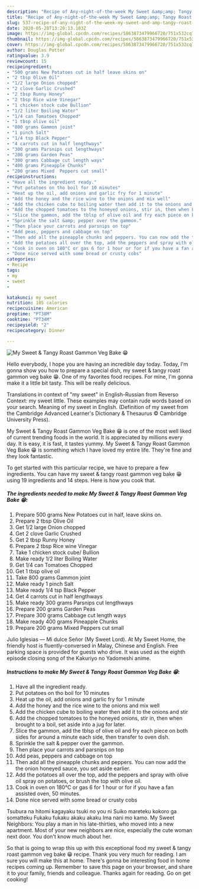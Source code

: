 ```yaml
---
description: "Recipe of Any-night-of-the-week My Sweet &amp;amp; Tangy Roast Gammon Veg Bake  😁"
title: "Recipe of Any-night-of-the-week My Sweet &amp;amp; Tangy Roast Gammon Veg Bake  😁"
slug: 537-recipe-of-any-night-of-the-week-my-sweet-and-amp-tangy-roast-gammon-veg-bake
date: 2020-05-28T13:20:13.103Z
image: https://img-global.cpcdn.com/recipes/5863873479966720/751x532cq70/my-sweet-tangy-roast-gammon-veg-bake-😁-recipe-main-photo.jpg
thumbnail: https://img-global.cpcdn.com/recipes/5863873479966720/751x532cq70/my-sweet-tangy-roast-gammon-veg-bake-😁-recipe-main-photo.jpg
cover: https://img-global.cpcdn.com/recipes/5863873479966720/751x532cq70/my-sweet-tangy-roast-gammon-veg-bake-😁-recipe-main-photo.jpg
author: Douglas Potter
ratingvalue: 3.9
reviewcount: 15
recipeingredient:
- "500 grams New Potatoes cut in half leave skins on"
- "2 tbsp Olive Oil"
- "1/2 large Onion chopped"
- "2 clove Garlic Crushed"
- "2 tbsp Runny Honey"
- "2 tbsp Rice wine Vinegar"
- "1 chicken stock cube Bullion"
- "1/2 liter Boiling Water"
- "1/4 can Tomatoes Chopped"
- "1 tbsp olive oil"
- "800 grams Gammon joint"
- "1 pinch Salt"
- "1/4 tsp Black Pepper"
- "4 carrots cut in half lengthways"
- "300 grams Parsnips cut lengthways"
- "200 grams Garden Peas"
- "300 grams Cabbage cut length ways"
- "400 grams Pineapple Chunks"
- "200 grams Mixed  Peppers cut small"
recipeinstructions:
- "Have all the ingredient ready."
- "Put potatoes on tho boil for 10 minutes"
- "Heat up the oil, add onions and garlic fry for 1 minute"
- "Add the honey and the rice wine to the onions and mix well"
- "Add the chicken cube to boiling water then add it to the onions and stir"
- "Add the chopped tomatoes to the honeyed onions, stir in, then when brought to a boil, set aside into a jug for later."
- "Slice the gammon, add the tblsp of olive oil and fry each piece on both sides for around a minute each side, then transfer to oven dish."
- "Sprinkle the salt &amp; pepper over the gammon."
- "Then place your carrots and parsnips on top"
- "Add peas, peppers and cabbage on top"
- "Then add all the pineapple chunks and peppers. You can now add the the onion honeyed sauce, you set aside earlier."
- "Add the potatoes all over the top, add the peppers and spray with olive oil spray on potatoes, or brush the top with olive oil."
- "Cook in oven on 180°C or gas 6 for 1 hour or for if you have a fan assisted oven, 50 minutes."
- "Done nice served with some bread or crusty cobs"
categories:
- Recipe
tags:
- my
- sweet
- 

katakunci: my sweet  
nutrition: 105 calories
recipecuisine: American
preptime: "PT38M"
cooktime: "PT34M"
recipeyield: "2"
recipecategory: Dinner

---
```



![My Sweet &amp; Tangy Roast Gammon Veg Bake  😁](https://img-global.cpcdn.com/recipes/5863873479966720/751x532cq70/my-sweet-tangy-roast-gammon-veg-bake-😁-recipe-main-photo.jpg)

Hello everybody, I hope you are having an incredible day today. Today, I'm gonna show you how to prepare a special dish, my sweet &amp; tangy roast gammon veg bake  😁. One of my favorites food recipes. For mine, I'm gonna make it a little bit tasty. This will be really delicious.

Translations in context of &#34;my sweet&#34; in English-Russian from Reverso Context: my sweet little. These examples may contain rude words based on your search. Meaning of my sweet in English. (Definition of my sweet from the Cambridge Advanced Learner&#39;s Dictionary &amp; Thesaurus © Cambridge University Press).

My Sweet &amp; Tangy Roast Gammon Veg Bake  😁 is one of the most well liked of current trending foods in the world. It is appreciated by millions every day. It is easy, it is fast, it tastes yummy. My Sweet &amp; Tangy Roast Gammon Veg Bake  😁 is something which I have loved my entire life. They're fine and they look fantastic.


To get started with this particular recipe, we have to prepare a few ingredients. You can have my sweet &amp; tangy roast gammon veg bake  😁 using 19 ingredients and 14 steps. Here is how you cook that.

<!--inarticleads1-->

##### The ingredients needed to make My Sweet &amp; Tangy Roast Gammon Veg Bake  😁:

1. Prepare 500 grams New Potatoes cut in half, leave skins on.
1. Prepare 2 tbsp Olive Oil
1. Get 1/2 large Onion chopped
1. Get 2 clove Garlic Crushed
1. Get 2 tbsp Runny Honey
1. Prepare 2 tbsp Rice wine Vinegar
1. Take 1 chicken stock cube/ Bullion
1. Make ready 1/2 liter Boiling Water
1. Get 1/4 can Tomatoes Chopped
1. Get 1 tbsp olive oil
1. Take 800 grams Gammon joint
1. Make ready 1 pinch Salt
1. Make ready 1/4 tsp Black Pepper
1. Get 4 carrots cut in half lengthways
1. Make ready 300 grams Parsnips cut lengthways
1. Prepare 200 grams Garden Peas
1. Prepare 300 grams Cabbage cut length ways
1. Make ready 400 grams Pineapple Chunks
1. Prepare 200 grams Mixed  Peppers cut small


Julio Iglesias — Mi dulce Señor (My Sweet Lord). At My Sweet Home, the friendly host is fluently-conversed in Malay, Chinese and English. Free parking space is provided for guests who drive. It was used as the eighth episode closing song of the Kakuriyo no Yadomeshi anime. 

<!--inarticleads2-->

##### Instructions to make My Sweet &amp; Tangy Roast Gammon Veg Bake  😁:

1. Have all the ingredient ready.
1. Put potatoes on tho boil for 10 minutes
1. Heat up the oil, add onions and garlic fry for 1 minute
1. Add the honey and the rice wine to the onions and mix well
1. Add the chicken cube to boiling water then add it to the onions and stir
1. Add the chopped tomatoes to the honeyed onions, stir in, then when brought to a boil, set aside into a jug for later.
1. Slice the gammon, add the tblsp of olive oil and fry each piece on both sides for around a minute each side, then transfer to oven dish.
1. Sprinkle the salt &amp; pepper over the gammon.
1. Then place your carrots and parsnips on top
1. Add peas, peppers and cabbage on top
1. Then add all the pineapple chunks and peppers. You can now add the the onion honeyed sauce, you set aside earlier.
1. Add the potatoes all over the top, add the peppers and spray with olive oil spray on potatoes, or brush the top with olive oil.
1. Cook in oven on 180°C or gas 6 for 1 hour or for if you have a fan assisted oven, 50 minutes.
1. Done nice served with some bread or crusty cobs


Tsubura na hitomi kagayaku tsuki no you ni Suiko mareteku kokoro ga somatteku Fukaku fukaku akaku akaku Ima nani mo kamo. My Sweet Neighbors: You play a man in his late-thirties, who moved into a new apartment. Most of your new neighbors are nice, especially the cute woman next door. You don&#39;t know much about her. 

So that is going to wrap this up with this exceptional food my sweet &amp; tangy roast gammon veg bake  😁 recipe. Thank you very much for reading. I am sure you will make this at home. There's gonna be interesting food in home recipes coming up. Remember to save this page on your browser, and share it to your family, friends and colleague. Thanks again for reading. Go on get cooking!
